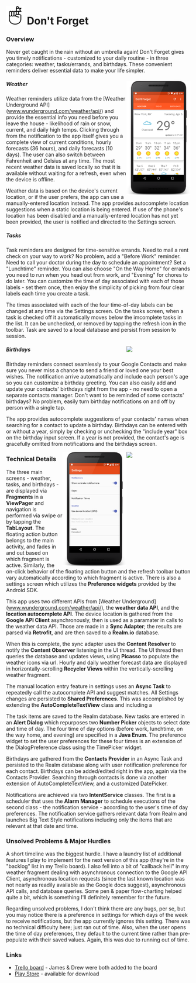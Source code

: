 # <img src="images/icon.png" width="50"> Don't Forget

### Overview
Never get caught in the rain without an umbrella again! Don't Forget gives you timely notifications - customized to your daily routine - in three categories: weather, tasks/errands, and birthdays. These convenient reminders deliver essential data to make your life simpler.

##### Weather <img src="images/weather.png" width="175" align="right" />
Weather reminders utilize data from the [Weather Underground API] (www.wunderground.com/weather/api/) and provide the essential info you need before you leave the house - likelihood of rain or snow, current, and daily high temps. Clicking through from the notification to the app itself gives you a complete view of current conditions, hourly forecasts (36 hours), and daily forecasts (10 days). The user can also switch between Fahrenheit and Celsius at any time. The most recent weather data is saved locally so that it is available without waiting for a refresh, even when the device is offline.

Weather data is based on the device's current location, or if the user prefers, the app can use a manually-entered location instead. The app provides autocomplete location suggestions when a static location is being entered. If use of the phone's location has been disabled and a manually-entered location has not yet been provided, the user is notified and directed to the Settings screen.

##### Tasks <img scr="images/tasks.png" width="175" align="right" />
Task reminders are designed for time-sensitive errands. Need to mail a rent check on your way to work? No problem, add a "Before Work" reminder. Need to call your doctor during the day to schedule an appointment? Set a "Lunchtime" reminder. You can also choose "On the Way Home" for errands you need to run when you head out from work, and "Evening" for chores to do later. You can customize the time of day associated with each of those labels - set them once, then enjoy the simplicity of picking from four clear labels each time you create a task.

The times associated with each of the four time-of-day labels can be changed at any time via the Settings screen. On the tasks screen, when a task is checked off it automatically moves below the imcomplete tasks in the list. It can be unchecked, or removed by tapping the refresh icon in the toolbar. Task are saved to a local database and persist from session to session.

##### Birthdays <img src="birthdays" width="175" align="right" />
Birthday reminders connect seamlessly to your Google Contacts and make sure you never miss a chance to send a friend or loved one your best wishes. The notification arrive automatically and include each person's age so you can customize a birthday greeting. You can also easily add and update your contacts' birthdays right from the app - no need to open a separate contacts manager. Don't want to be reminded of some contacts' birthdays? No problem, easily turn birthday notifications on and off by person with a single tap.

The app provides autocomplete suggestions of your contacts' names when searching for a contact to update a birthday. Birthdays can be entered with or without a year, simply by checking or unchecking the "include year" box on the birthday input screen. If a year is not provided, the contact's age is gracefully omitted from notifications and the birthdays screen.

<img src="notification.png" width="175" align="right" /><img src="images/settings.png" width="175" align="right" />

### Technical Details
The three main screens - weather, tasks, and birthdays - are displayed via **Fragments** in a **ViewPager** and navigation is performed via swipe or by tapping the **TabLayout**. The floating action button belongs to the main activity, and fades in and out based on which fragment is active. Similarly, the on-click behavior of the floating action button and the refresh toolbar button vary automatically according to which fragment is active. There is also a settings screen which utilizes the **Preference widgets** provided by the Android SDK.

This app uses two different APIs from [Weather Underground] (www.wunderground.com/weather/api/), the **weather data API**, and the **location autocomplete API**. The device location is gathered from the **Google API Client** asynchronously, then is used as a paramater in calls to the weather data API. Those are made in a **Sync Adapter**; the results are parsed via **Retrofit**, and are then saved to a **Realm.io** database.

When this is complete, the sync adapter uses the **Content Resolver** to notify the **Content Observer** listening in the UI thread. The UI thread then queries the database and updates views, using **Picasso** to populate the weather icons via url. Hourly and daily weather forecast data are displayed in horizontally-scrolling **Recycler Views** within the vertically-scrolling weather fragment.

The manual location entry feature in settings uses an **Async Task** to repeatedly call the autocomplete API and suggest matches. All Settings changes are persisted to **Shared Preferences**. This was accomplished by extending the **AutoCompleteTextView** class and including a 

The task items are saved to the Realm database. New tasks are entered in an **Alert Dialog** which repurposes two **Number Picker** objects to select date and time of day. The four time of day options (before work, lunchtime, on the way home, and evening) are specified in a **Java Enum**. The preference widget to set the user preferences for these four times is an extension of the DialogPreference class using the TimePicker widget.

Birthdays are gathered from the **Contacts Provider** in an Async Task and persisted to the Realm database along with user notification preference for each contact. Birthdays can be added/edited right in the app, again via the Contacts Provider. Searching through contacts is done via another extension of AutoCompleteTextView, and a customized DatePicker.

Notifications are achieved via two **IntentService** classes. The first is a scheduler that uses the **Alarm Manager** to schedule executions of the second class - the notification service - according to the user's time of day preferences. The notification service gathers relevant data from Realm and launches Big Text Style notifications including only the items that are relevant at that date and time.

### Unsolved Problems & Major Hurdles
A short timeline was the biggest hurdle. I have a laundry list of additional features I play to implement for the next version of this app (they're in the "backlog" list in my Trello board). I also fell into a bit of "callback hell" in my weather fragment dealing with asynchronous connection to the Google API Client, asynchronous location requests (since the last known location was not nearly as readily available as the Google docs suggest), asynchronous API calls, and database queries. Some pen & paper flow-charting helped quite a bit, which is something I'll definitely remember for the future.

Regarding unsolved problems, I don't think there are any bugs, per se, but you may notice there is a preference in settings for which days of the week to receive notifications, but the app currently ignores this setting. There was no technical difficulty here; just ran out of time. Also, when the user opens the time of day preferences, they default to the current time rather than pre-populate with their saved values. Again, this was due to running out of time. 

### Links
* [Trello board](https://trello.com/b/6LysxRTr/project-4) - James & Drew were both added to the board
* [Play Store](https://play.google.com/store/apps/details?id=com.charlesdrews.dontforget) - available for download

 

